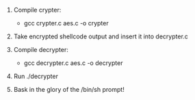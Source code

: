 1. Compile crypter:
     - gcc crypter.c aes.c -o crypter
 
2. Take encrypted shellcode output and insert it into decrypter.c

3. Compile decrypter:
     - gcc decrypter.c aes.c -o decrypter
 
4. Run ./decrypter
 
5. Bask in the glory of the /bin/sh prompt!
